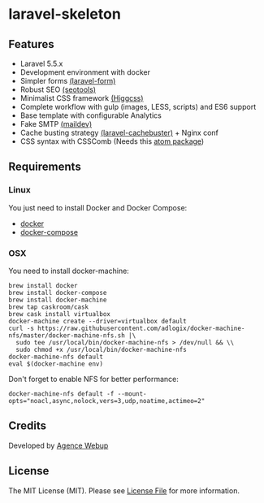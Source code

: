 # laravel-skeleton

## Features

* Laravel 5.5.x
* Development environment with docker
* Simpler forms [(laravel-form)](https://github.com/agence-webup/laravel-form)
* Robust SEO [(seotools)](https://github.com/artesaos/seotools)
* Minimalist CSS framework [(Higgcss)](https://github.com/robinparisi/higgcss)
* Complete workflow with gulp (images, LESS, scripts) and ES6 support
* Base template with configurable Analytics
* Fake SMTP [(maildev)](http://danfarrelly.nyc/MailDev/)
* Cache busting strategy [(laravel-cachebuster)](https://github.com/TheMonkeys/laravel-cachebuster) + Nginx conf
* CSS syntax with CSSComb (Needs this [atom package](https://atom.io/packages/css-comb))

## Requirements

### Linux

You just need to install Docker and Docker Compose:

* [docker](https://docs.docker.com/compose/install/)
* [docker-compose](https://docs.docker.com/compose/install/)

### OSX

You need to install docker-machine:

```shell
brew install docker
brew install docker-compose
brew install docker-machine
brew tap caskroom/cask
brew cask install virtualbox
docker-machine create --driver=virtualbox default
curl -s https://raw.githubusercontent.com/adlogix/docker-machine-nfs/master/docker-machine-nfs.sh |\
  sudo tee /usr/local/bin/docker-machine-nfs > /dev/null && \\
  sudo chmod +x /usr/local/bin/docker-machine-nfs
docker-machine-nfs default
eval $(docker-machine env)
```

Don't forget to enable NFS for better performance:

```shell
docker-machine-nfs default -f --mount-opts="noacl,async,nolock,vers=3,udp,noatime,actimeo=2"
```

###

## Credits

Developed by [Agence Webup](https://github.com/agence-webup)

## License

The MIT License (MIT). Please see [License File](LICENSE.md) for more information.
